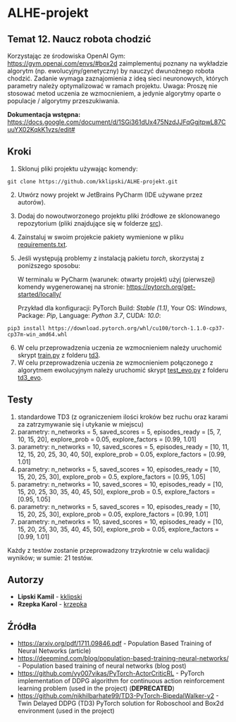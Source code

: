 # ALHE-projekt

## Temat 12. Naucz robota chodzić
Korzystając ze środowiska OpenAI Gym: https://gym.openai.com/envs/#box2d zaimplementuj poznany na wykładzie algorytm (np. ewolucyjny/genetyczny) by nauczyć dwunożnego robota chodzić. Zadanie wymaga zaznajomienia z ideą sieci neuronowych, których parametry należy optymalizować w ramach projektu. Uwaga: Proszę nie stosować metod uczenia ze wzmocnieniem, a jedynie algorytmy oparte o populacje / algorytmy przeszukiwania.

**Dokumentacja wstępna:** https://docs.google.com/document/d/1SGi361dUx475NzdJJFqGgjtpwL87CuuYX02KqkK1vzs/edit# 

## Kroki
1. Sklonuj pliki projektu używając komendy:
```
git clone https://github.com/kklipski/ALHE-projekt.git
```
2. Utwórz nowy projekt w JetBrains PyCharm (IDE używane przez autorów).
3. Dodaj do nowoutworzonego projektu pliki źródłowe ze sklonowanego repozytorium (pliki znajdujące się w folderze [src](src)).
4. Zainstaluj w swoim projekcie pakiety wymienione w pliku [requirements.txt](requirements.txt).
5. Jeśli występują problemy z instalacją pakietu *torch*, skorzystaj z poniższego sposobu:

   W terminalu w PyCharm (warunek: otwarty projekt) użyj (pierwszej) komendy wygenerowanej na stronie: https://pytorch.org/get-started/locally/
	
   Przykład dla konfiguracji: PyTorch Build: *Stable (1.1)*, Your OS: *Windows*, Package: *Pip*, Language: *Python 3.7*, CUDA: *10.0*:
```
pip3 install https://download.pytorch.org/whl/cu100/torch-1.1.0-cp37-cp37m-win_amd64.whl
```
6. W celu przeprowadzenia uczenia ze wzmocnieniem należy uruchomić skrypt [train.py](src/td3/train.py) z folderu [td3](src/td3).
7. W celu przeprowadzenia uczenia ze wzmocnieniem połączonego z algorytmem ewolucyjnym należy uruchomić skrypt [test_evo.py](src/td3_evo/test_evo.py) z folderu [td3_evo](src/td3_evo).

## Testy
1. standardowe TD3 (z ograniczeniem ilości kroków bez ruchu oraz karami za zatrzymywanie się i utykanie w miejscu)
2. parametry: n_networks = 5, saved_scores = 5, episodes_ready = [5, 7, 10, 15, 20], explore_prob = 0.05, explore_factors = [0.99, 1.01]
3. parametry: n_networks = 10, saved_scores = 5, episodes_ready = [10, 11, 12, 15, 20, 25, 30, 40, 50], explore_prob = 0.05, explore_factors = [0.99, 1.01]
4. parametry: n_networks = 5, saved_scores = 10, episodes_ready = [10, 15, 20, 25, 30], explore_prob = 0.5, explore_factors = [0.95, 1.05]
5. parametry: n_networks = 10, saved_scores = 10, episodes_ready = [10, 15, 20, 25, 30, 35, 40, 45, 50], explore_prob = 0.5, explore_factors = [0.95, 1.05]
6. parametry: n_networks = 5, saved_scores = 10, episodes_ready = [10, 15, 20, 25, 30], explore_prob = 0.05, explore_factors = [0.99, 1.01]
7. parametry: n_networks = 10, saved_scores = 10, episodes_ready = [10, 15, 20, 25, 30, 35, 40, 45, 50], explore_prob = 0.05, explore_factors = [0.99, 1.01]

Każdy z testów zostanie przeprowadzony trzykrotnie w celu walidacji wyników; w sumie: 21 testów.

## Autorzy
- **Lipski Kamil** - [kklipski](https://github.com/kklipski)
- **Rzepka Karol** - [krzepka](https://github.com/krzepka)

## Źródła
- https://arxiv.org/pdf/1711.09846.pdf - Population Based Training of Neural Networks (article)
- https://deepmind.com/blog/population-based-training-neural-networks/ - Population based training of neural networks (blog post)
- https://github.com/vy007vikas/PyTorch-ActorCriticRL - PyTorch implementation of DDPG algorithm for continuous action reinforcement learning problem (used in the project) (**DEPRECATED**)
- https://github.com/nikhilbarhate99/TD3-PyTorch-BipedalWalker-v2 - Twin Delayed DDPG (TD3) PyTorch solution for Roboschool and Box2d environment (used in the project)
